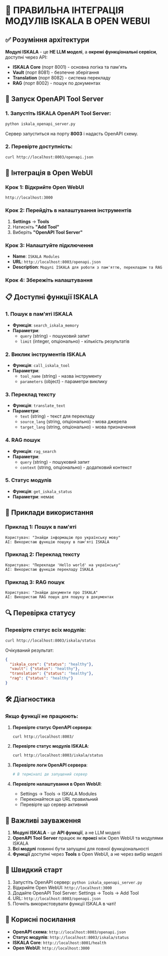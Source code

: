 # 🌺 ПРАВИЛЬНА ІНТЕГРАЦІЯ МОДУЛІВ ISKALA В OPEN WEBUI

## ✅ Розуміння архітектури

**Модулі ISKALA** - це **НЕ LLM моделі**, а **окремі функціональні сервіси**, доступні через API:

- **ISKALA Core** (порт 8001) - основна логіка та пам'ять
- **Vault** (порт 8081) - безпечне зберігання
- **Translation** (порт 8082) - система перекладу  
- **RAG** (порт 8002) - пошук по документах

## 🚀 Запуск OpenAPI Tool Server

### 1. Запустіть ISKALA OpenAPI Tool Server:

```bash
python iskala_openapi_server.py
```

Сервер запуститься на порту **8003** і надасть OpenAPI схему.

### 2. Перевірте доступність:

```bash
curl http://localhost:8003/openapi.json
```

## 🔧 Інтеграція в Open WebUI

### Крок 1: Відкрийте Open WebUI
```
http://localhost:3000
```

### Крок 2: Перейдіть в налаштування інструментів
1. **Settings** → **Tools**
2. Натисніть **"Add Tool"**
3. Виберіть **"OpenAPI Tool Server"**

### Крок 3: Налаштуйте підключення
- **Name**: `ISKALA Modules`
- **URL**: `http://localhost:8003/openapi.json`
- **Description**: `Модулі ISKALA для роботи з пам'яттю, перекладом та RAG`

### Крок 4: Збережіть налаштування

## 📋 Доступні функції ISKALA

### 1. **Пошук в пам'яті ISKALA**
- **Функція**: `search_iskala_memory`
- **Параметри**: 
  - `query` (string) - пошуковий запит
  - `limit` (integer, опціонально) - кількість результатів

### 2. **Виклик інструментів ISKALA**
- **Функція**: `call_iskala_tool`
- **Параметри**:
  - `tool_name` (string) - назва інструменту
  - `parameters` (object) - параметри виклику

### 3. **Переклад тексту**
- **Функція**: `translate_text`
- **Параметри**:
  - `text` (string) - текст для перекладу
  - `source_lang` (string, опціонально) - мова джерела
  - `target_lang` (string, опціонально) - мова призначення

### 4. **RAG пошук**
- **Функція**: `rag_search`
- **Параметри**:
  - `query` (string) - пошуковий запит
  - `context` (string, опціонально) - додатковий контекст

### 5. **Статус модулів**
- **Функція**: `get_iskala_status`
- **Параметри**: немає

## 🧪 Приклади використання

### Приклад 1: Пошук в пам'яті
```
Користувач: "Знайди інформацію про українську мову"
AI: Використаю функцію пошуку в пам'яті ISKALA
```

### Приклад 2: Переклад тексту
```
Користувач: "Переклади 'Hello world' на українську"
AI: Використаю функцію перекладу ISKALA
```

### Приклад 3: RAG пошук
```
Користувач: "Знайди документи про ISKALA"
AI: Використаю RAG пошук для пошуку в документах
```

## 🔍 Перевірка статусу

### Перевірте статус всіх модулів:

```bash
curl http://localhost:8003/iskala/status
```

Очікуваний результат:
```json
{
  "iskala_core": {"status": "healthy"},
  "vault": {"status": "healthy"},
  "translation": {"status": "healthy"},
  "rag": {"status": "healthy"}
}
```

## 🛠️ Діагностика

### Якщо функції не працюють:

1. **Перевірте статус OpenAPI сервера**:
   ```bash
   curl http://localhost:8003/
   ```

2. **Перевірте статус модулів ISKALA**:
   ```bash
   curl http://localhost:8003/iskala/status
   ```

3. **Перевірте логи OpenAPI сервера**:
   ```bash
   # В терміналі де запущений сервер
   ```

4. **Перевірте налаштування в Open WebUI**:
   - Settings → Tools → ISKALA Modules
   - Переконайтеся що URL правильний
   - Перевірте що сервер активний

## 📝 Важливі зауваження

1. **Модулі ISKALA** - це **API функції**, а не LLM моделі
2. **OpenAPI Tool Server** працює як **проксі** між Open WebUI та модулями ISKALA
3. **Всі модулі** повинні бути запущені для повної функціональності
4. **Функції** доступні через **Tools** в Open WebUI, а не через вибір моделі

## 🚀 Швидкий старт

1. Запустіть OpenAPI сервер: `python iskala_openapi_server.py`
2. Відкрийте Open WebUI: `http://localhost:3000`
3. Додайте OpenAPI Tool Server: Settings → Tools → Add Tool
4. URL: `http://localhost:8003/openapi.json`
5. Почніть використовувати функції ISKALA в чаті!

## 🔗 Корисні посилання

- **OpenAPI схема**: `http://localhost:8003/openapi.json`
- **Статус модулів**: `http://localhost:8003/iskala/status`
- **ISKALA Core**: `http://localhost:8001/health`
- **Open WebUI**: `http://localhost:3000` 